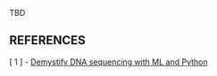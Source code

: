 TBD



## REFERENCES
[ 1 ] - [Demystify DNA sequencing with ML and Python](https://www.theaidream.com/post/demystify-dna-sequencing-with-machine-learning-and-python)